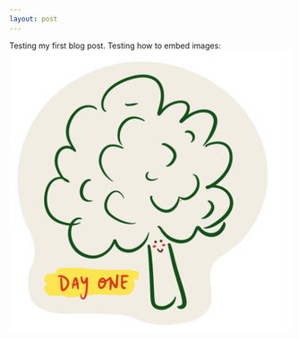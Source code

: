 ```yaml
---
layout: post
---
```

Testing my first blog post.
Testing how to embed images:
<img src="../_sketches/2021-04-01-broccoli.png"
     style="float: left; margin-right: 10px;" />